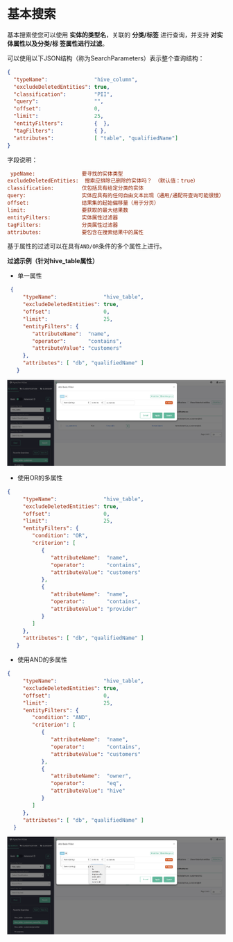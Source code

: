 基本搜索
===================================================================================
基本搜索使您可以使用 **实体的类型名**，关联的 **分类/标签** 进行查询，并支持 **对实体属性以及分类/标
签属性进行过滤**。

可以使用以下JSON结构（称为SearchParameters）表示整个查询结构：
```json
{
  "typeName":               "hive_column",
  "excludeDeletedEntities": true,
  "classification":         "PII",
  "query":                  "",
  "offset":                 0,
  "limit":                  25,
  "entityFilters":          {  },
  "tagFilters":             { },
  "attributes":             [ "table", "qualifiedName"]
}
```
字段说明：
```ini
 ypeName:               要寻找的实体类型
excludeDeletedEntities:  搜索应排除已删除的实体吗？ （默认值：true）
classification:         仅包括具有给定分类的实体
query:                  实体应具有的任何自由文本出现（通用/通配符查询可能很慢）
offset:                 结果集的起始偏移量（用于分页）
limit:                  要获取的最大结果数
entityFilters:          实体属性过滤器
tagFilters:             分类属性过滤器
attributes:             要包含在搜索结果中的属性
```

基于属性的过滤可以在具有`AND/OR`条件的多个属性上进行。

**过滤示例（针对hive_table属性）**

+ 单一属性

```json
 {
     "typeName":               "hive_table",
     "excludeDeletedEntities": true,
     "offset":                 0,
     "limit":                  25,
     "entityFilters": {
        "attributeName":  "name",
        "operator":       "contains",
        "attributeValue": "customers"
     },
     "attributes": [ "db", "qualifiedName" ]
   }
```

![单一属性](img/2.png)

+ 使用OR的多属性

```json
{
     "typeName":               "hive_table",
     "excludeDeletedEntities": true,
     "offset":                 0,
     "limit":                  25,
     "entityFilters": {
        "condition": "OR",
        "criterion": [
           {
              "attributeName":  "name",
              "operator":       "contains",
              "attributeValue": "customers"
           },
           {
              "attributeName":  "name",
              "operator":       "contains",
              "attributeValue": "provider"
           }
        ]
     },
     "attributes": [ "db", "qualifiedName" ]
   }
```



+ 使用AND的多属性

```json
{
     "typeName":               "hive_table",
     "excludeDeletedEntities": true,
     "offset":                 0,
     "limit":                  25,
     "entityFilters": {
        "condition": "AND",
        "criterion": [
           {
              "attributeName":  "name",
              "operator":       "contains",
              "attributeValue": "customers"
           },
           {
              "attributeName":  "owner",
              "operator":       "eq",
              "attributeValue": "hive"
           }
        ]
     },
     "attributes": [ "db", "qualifiedName" ]
  }
```
![使用AND的多属性](img/4.png)




